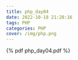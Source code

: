 ```yaml
---
title: php_day04
date: 2022-10-18 21:28:16
tags: PHP
categories: PHP
cover: /img/php.png
---
```


{% pdf php_day04.pdf %}